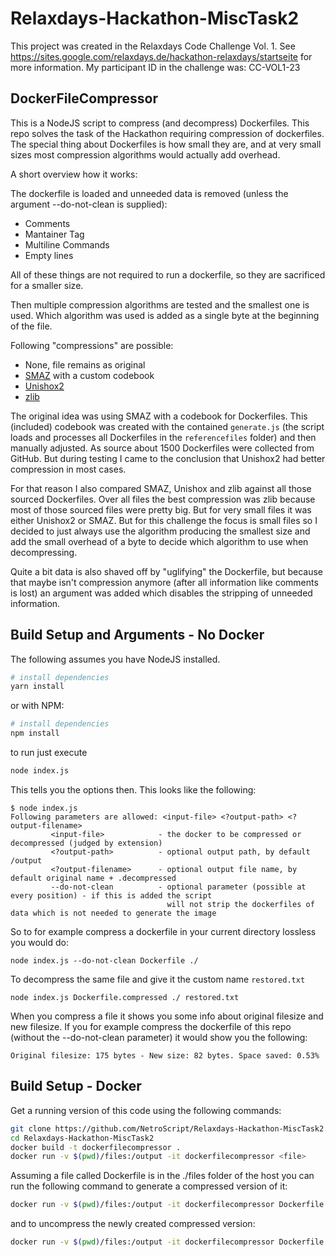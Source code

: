 # Relaxdays-Hackathon-MiscTask2

This project was created in the Relaxdays Code Challenge Vol. 1. 
See https://sites.google.com/relaxdays.de/hackathon-relaxdays/startseite for more information.
My participant ID in the challenge was: CC-VOL1-23

## DockerFileCompressor

This is a NodeJS script to compress (and decompress) Dockerfiles. This repo solves the task of the Hackathon requiring compression of dockerfiles. The special thing about Dockerfiles is how small they are, and at very small sizes most compression algorithms would actually add overhead.

A short overview how it works:

The dockerfile is loaded and unneeded data is removed (unless the argument --do-not-clean is supplied):
 * Comments
 * Mantainer Tag
 * Multiline Commands
 * Empty lines
 
 All of these things are not required to run a dockerfile, so they are sacrificed for a smaller size.
 
 Then multiple compression algorithms are tested and the smallest one is used. Which algorithm was used is added as a single byte at the beginning of the file.
 
 Following "compressions" are possible:
 * None, file remains as original
 * [SMAZ](https://github.com/antirez/smaz) with a custom codebook
 * [Unishox2](https://github.com/siara-cc/Unishox) 
 * [zlib](https://zlib.net/)
 
 The original idea was using SMAZ with a codebook for Dockerfiles. This (included) codebook was created with the contained `generate.js` (the script loads and processes all Dockerfiles in the `referencefiles` folder) and then manually adjusted. As source about 1500 Dockerfiles were collected from GitHub. But during testing I came to the conclusion that Unishox2 had better compression in most cases.  
 
 For that reason I also compared SMAZ, Unishox and zlib against all those sourced Dockerfiles. Over all files the best compression was zlib because most of those sourced files were pretty big. But for very small files it was either Unishox2 or SMAZ. But for this challenge the focus is small files so I decided to just always use the algorithm producing the smallest size and add the small overhead of a byte to decide which algorithm to use when decompressing.
 
 Quite a bit data is also shaved off by "uglifying" the Dockerfile, but because that maybe isn't compression anymore (after all information like comments is lost) an argument was added which disables the stripping of unneeded information.


## Build Setup and Arguments - No Docker

The following assumes you have NodeJS installed.

```bash
# install dependencies
yarn install
```

or with NPM:

```bash
# install dependencies
npm install
```

to run just execute 

```bash
node index.js
```

This tells you the options then. This looks like the following:

```
$ node index.js
Following parameters are allowed: <input-file> <?output-path> <?output-filename>
         <input-file>            - the docker to be compressed or decompressed (judged by extension)
         <?output-path>          - optional output path, by default /output
         <?output-filename>      - optional output file name, by default original name + .decompressed
         --do-not-clean          - optional parameter (possible at every position) - if this is added the script
                                   will not strip the dockerfiles of data which is not needed to generate the image
```

So to for example compress a dockerfile in your current directory lossless you would do: 

```
node index.js --do-not-clean Dockerfile ./
```

To decompress the same file and give it the custom name `restored.txt`

```
node index.js Dockerfile.compressed ./ restored.txt
```

When you compress a file it shows you some info about original filesize and new filesize. If you for example compress the dockerfile of this repo (without the --do-not-clean parameter) it would show you the following:

```
Original filesize: 175 bytes - New size: 82 bytes. Space saved: 0.53%
```

## Build Setup - Docker

Get a running version of this code using the following commands:

```bash
git clone https://github.com/NetroScript/Relaxdays-Hackathon-MiscTask2.git
cd Relaxdays-Hackathon-MiscTask2
docker build -t dockerfilecompressor .
docker run -v $(pwd)/files:/output -it dockerfilecompressor <file>
```

Assuming a file called Dockerfile is in the ./files folder of the host you can run the following command to generate a compressed version of it:

```bash
docker run -v $(pwd)/files:/output -it dockerfilecompressor Dockerfile
```

and to uncompress the newly created compressed version:

```bash
docker run -v $(pwd)/files:/output -it dockerfilecompressor Dockerfile.compressed
```